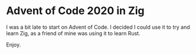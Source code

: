 Advent of Code 2020 in Zig
==========================

I was a bit late to start on Advent of Code. I decided I could use it
to try and learn Zig, as a friend of mine was using it to learn Rust.

Enjoy.
